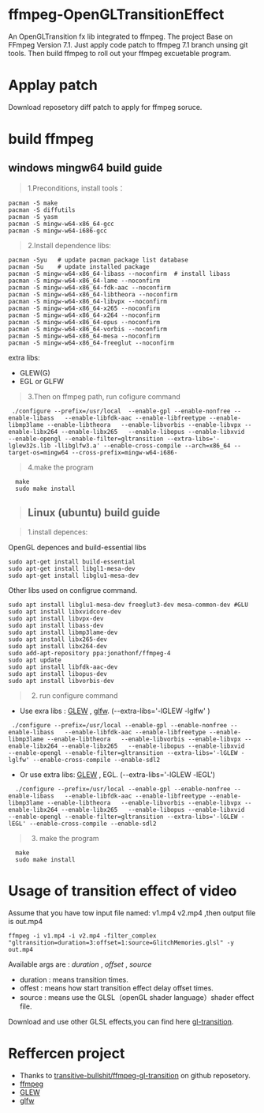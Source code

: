 # ffmpeg-OpenGLTransitionEffect
An OpenGLTransition fx lib integrated to ffmpeg. The project Base on FFmpeg Version 7.1. Just apply code patch to ffmpeg 7.1 branch unsing git tools.  Then build ffmpeg to roll out your ffmpeg excuetable  program.

# Applay patch
Download reposetory diff patch to apply for ffmpeg soruce.

# build ffmpeg

## windows mingw64 build guide
>1.Preconditions, install tools：
```shell
pacman -S make
pacman -S diffutils
pacman -S yasm
pacman -S mingw-w64-x86_64-gcc
pacman -S mingw-w64-i686-gcc
 ```
 
>2.Install dependence libs:

```shell
pacman -Syu   # update pacman package list database
pacman -Su    # update installed package
pacman -S mingw-w64-x86_64-libass --noconfirm  # install libass
pacman -S mingw-w64-x86_64-lame --noconfirm
pacman -S mingw-w64-x86_64-fdk-aac --noconfirm
pacman -S mingw-w64-x86_64-libtheora --noconfirm
pacman -S mingw-w64-x86_64-libvpx --noconfirm
pacman -S mingw-w64-x86_64-x265 --noconfirm
pacman -S mingw-w64-x86_64-x264 --noconfirm
pacman -S mingw-w64-x86_64-opus --noconfirm
pacman -S mingw-w64-x86_64-vorbis --noconfirm
pacman -S mingw-w64-x86_64-mesa --noconfirm
pacman -S mingw-w64-x86_64-freeglut --noconfirm
```
extra libs:
- GLEW(G)
- EGL or GLFW 


>3.Then on ffmpeg path, run cofigure command
```shell
 ./configure --prefix=/usr/local  --enable-gpl --enable-nonfree --enable-libass   --enable-libfdk-aac --enable-libfreetype --enable-libmp3lame --enable-libtheora   --enable-libvorbis --enable-libvpx --enable-libx264 --enable-libx265   --enable-libopus --enable-libxvid   --enable-opengl --enable-filter=gltransition --extra-libs='-lglew32s.lib -llibglfw3.a' --enable-cross-compile --arch=x86_64 --target-os=mingw64 --cross-prefix=mingw-w64-i686-
```
>4.make the program
```shell
  make
  sudo make install
```



>## Linux (ubuntu) build guide

>1.install depences:

OpenGL depences and build-essential libs
```shell
sudo apt-get install build-essential
sudo apt-get install libgl1-mesa-dev
sudo apt-get install libglu1-mesa-dev
```

Other libs used on configrue command.
```shell
sudo apt install libglu1-mesa-dev freeglut3-dev mesa-common-dev #GLU
sudo apt install libxvidcore-dev
sudo apt install libvpx-dev
sudo apt install libass-dev
sudo apt install libmp3lame-dev
sudo apt install libx265-dev
sudo apt install libx264-dev
sudo add-apt-repository ppa:jonathonf/ffmpeg-4
sudo apt update
sudo apt install libfdk-aac-dev
sudo apt install libopus-dev
sudo apt install libvorbis-dev
```
>2. run configure command

 - Use exra libs : [GLEW](http://glew.sourceforge.net/) , [glfw](http://www.glfw.org/). (--extra-libs='-lGLEW -lglfw' )
```shell
 ./configure --prefix=/usr/local --enable-gpl --enable-nonfree --enable-libass   --enable-libfdk-aac --enable-libfreetype --enable-libmp3lame --enable-libtheora   --enable-libvorbis --enable-libvpx --enable-libx264 --enable-libx265   --enable-libopus --enable-libxvid   --enable-opengl --enable-filter=gltransition --extra-libs='-lGLEW -lglfw' --enable-cross-compile --enable-sdl2
 ```
 - Or use extra libs: [GLEW](http://glew.sourceforge.net/) , EGL.  (--extra-libs='-lGLEW -lEGL')
 ```shell
   ./configure --prefix=/usr/local --enable-gpl --enable-nonfree --enable-libass   --enable-libfdk-aac --enable-libfreetype --enable-libmp3lame --enable-libtheora   --enable-libvorbis --enable-libvpx --enable-libx264 --enable-libx265   --enable-libopus --enable-libxvid   --enable-opengl --enable-filter=gltransition --extra-libs='-lGLEW -lEGL' --enable-cross-compile --enable-sdl2 
```
>3. make the program
```shell
  make
  sudo make install
```

# Usage of transition effect of video

Assume that you have tow input file named: v1.mp4 v2.mp4 ,then output file is out.mp4
```shell
ffmpeg -i v1.mp4 -i v2.mp4 -filter_complex "gltransition=duration=3:offset=1:source=GlitchMemories.glsl" -y out.mp4
```
Available args are : *duration* , *offset* , *source*

- duration : means transition times.
- offest : means how start transition effect delay offset times.
- source : means use the GLSL（openGL shader language）shader effect file. 

Download and use other GLSL effects,you can find here [gl-transition](https://gl-transitions.com/gallery?page=6).

# Reffercen project
- Thanks to [transitive-bullshit/ffmpeg-gl-transition](https://github.com/transitive-bullshit/ffmpeg-gl-transition) on github reposetory.
- [ffmpeg](https://github.com/FFmpeg/FFmpeg)
- [GLEW](http://glew.sourceforge.net/) 
- [glfw](http://www.glfw.org/)


